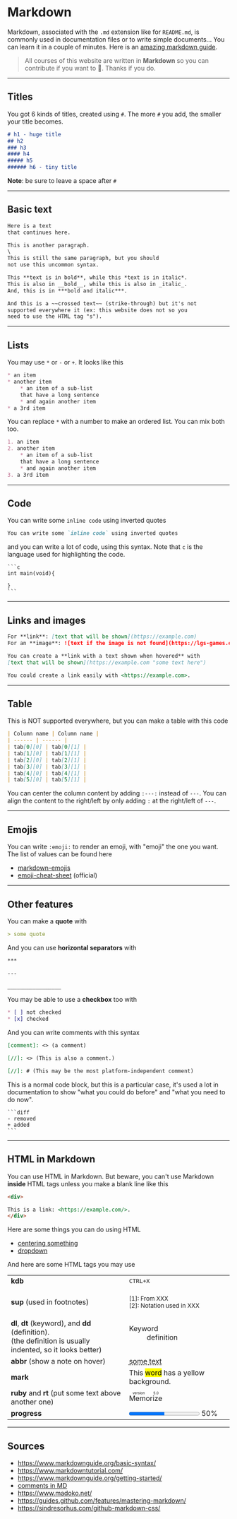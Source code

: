 # Markdown

Markdown, associated with the ``.md`` extension like
for `README.md`,
is commonly used in documentation files or to write
simple documents...
You can learn it in a couple of minutes.
Here is an [amazing markdown guide](https://www.markdownguide.org/basic-syntax/).

> All courses of this website are written
> in **Markdown** so you can contribute if you want
> to 🙇. Thanks if you do.

<hr class="sl">

## Titles

You got 6 kinds of titles, created using ``#``.
The more ``#`` you add, the smaller your title becomes.

```markdown
# h1 - huge title
## h2
### h3
#### h4
##### h5
###### h6 - tiny title
```

**Note**: be sure to leave a space after ``#``

<hr class="sr">

## Basic text

```markdown
Here is a text
that continues here.

This is another paragraph.
\
This is still the same paragraph, but you should
not use this uncommon syntax.

This **text is in bold**, while this *text is in italic*.
This is also in __bold__, while this is also in _italic_.
And, this is in ***bold and italic***.

And this is a ~~crossed text~~ (strike-through) but it's not
supported everywhere it (ex: this website does not so you
need to use the HTML tag "s").
```

<hr class="sl">

## Lists

You may use ``*`` or `-` or `+`. It looks like this

```markdown
* an item
* another item
    * an item of a sub-list
    that have a long sentence
    * and again another item
* a 3rd item
```

You can replace ``*`` with a number to make
an ordered list. You can mix both too.

```markdown
1. an item
2. another item
    * an item of a sub-list
    that have a long sentence
    * and again another item
3. a 3rd item
```

<hr class="sr">

## Code

You can write some ``inline code`` using inverted quotes

```markdown
You can write some `inline code` using inverted quotes 
```

and you can write a lot of code, using this syntax.
Note that ``c`` is the language used
for highlighting the code.

<pre class="language-c">
<code class="language-c"
>```c
int main(void){

}
```</code>
</pre>

<hr class="sl">

## Links and images

```markdown
For **link**: [text that will be shown](https://example.com)
For an **image**: ![text if the image is not found](https://lgs-games.com/assets/icon64.png)

You can create a **link with a text shown when hovered** with
[text that will be shown](https://example.com "some text here")

You could create a link easily with <https://example.com>.
```

<hr class="sr">

## Table

This is NOT supported everywhere, but you
can make a table with this code

```markdown
| Column name | Column name |
| ------ | ------ |
| tab[0][0] | tab[0][1] |
| tab[1][0] | tab[1][1] |
| tab[2][0] | tab[2][1] |
| tab[3][0] | tab[3][1] |
| tab[4][0] | tab[4][1] |
| tab[5][0] | tab[5][1] |
```

You can center the column content by adding
``:---:`` instead of `---`. You can align the
content to the right/left by only adding ``:``
at the right/left of ```---```.

<hr class="sl">

## Emojis

You can write ``:emoji:`` to render an emoji, with
"emoji" the one you want. The list of values can be found
here

* [markdown-emojis](https://github.com/markdown-templates/markdown-emojis)
* [emoji-cheat-sheet](https://github.com/ikatyang/emoji-cheat-sheet) (official)

<hr class="sr">

## Other features

You can make a **quote** with

```markdown
> some quote
```

And you can use **horizontal separators** with

```markdown
***

---

_________________
```

You may be able to use a **checkbox** too with

```markdown
* [ ] not checked
* [x] checked
```

And you can write comments with this syntax

```markdown
[comment]: <> (a comment)

[//]: <> (This is also a comment.)

[//]: # (This may be the most platform-independent comment)
```

This is a normal code block, but this is a particular case,
it's used a lot in documentation to show
"what you could do before" and "what you need to do now".

<pre><code class="language-markdown"
>```diff
- removed
+ added
```</code></pre>

<hr class="sl">

## HTML in Markdown

You can use HTML in Markdown. But beware, you can't
use Markdown **inside** HTML tags unless you make
a blank line like this

```markdown
<div>

This is a link: <https://example.com/>.
</div>
```

Here are some things you can do using HTML

* [centering something](features/centering.md)
* [dropdown](features/dropdown.md)

And here are some HTML tags you may use

<table class="table table-bordered table-striped">
<tbody>
<tr>
<td><b>kdb</b></td>
<td><kbd>CTRL+X</kbd></td>
</tr>
<tr>
<td><b>sup</b> (used in footnotes)</td>
<td>

<sup>[1]: From XXX</sup>  
<sup>[2]: Notation used in XXX</sup>
</td>
</tr>
<tr>
<td><b>dl</b>, <b>dt</b> (keyword), and <b>dd</b> (definition).<br>
(the definition is usually indented, so it looks better)</td>
<td>
<dl>
<dt>Keyword</dt>
<dd>definition</dd>
</dl>
</td>
</tr>
<tr>
<td><b>abbr</b> (show a note on hover)</td>
<td><abbr title="Shown when hovered">some text</abbr></td>
</tr>
<tr>
<td><b>mark</b></td>
<td>This <mark>word</mark> has a yellow background.</td>
</tr>
<tr>
<td><b>ruby</b> and <b>rt</b> (put some text above another one)</td>
<td><ruby>Memorize<rt>version 5.0</rt></ruby></td>
</tr>
<tr>
<td><b>progress</b></td>
<td><progress value="50" max="100"></progress> 50%</td>
</tr>
</tbody>
</table>

<hr class="sr">

## Sources

* <https://www.markdownguide.org/basic-syntax/>
* <https://www.markdowntutorial.com/>
* <https://www.markdownguide.org/getting-started/>
* [comments in MD](https://stackoverflow.com/questions/4823468/comments-in-markdown)
* <https://www.madoko.net/>
* <https://guides.github.com/features/mastering-markdown/>
* <https://sindresorhus.com/github-markdown-css/>